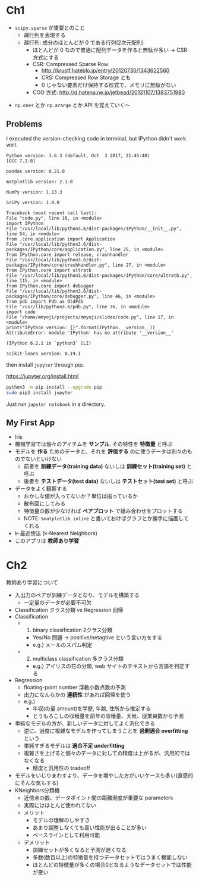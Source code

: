 # Ch1

- `scipy.sparse` が重要とのこと
  - 疎行列を表現する
  - 疎行列: 成分のほとんどが 0 である行列(2次元配列)
    - ほとんどが 0 なので普通に配列データを作ると無駄が多い → CSR 方式にする
    - CSR: Compressed Sparse Row
      - http://krustf.hateblo.jp/entry/20120730/1343622560
      - CRS: Compressed Row Storage とも
      - 0 じゃない要素だけ保持する形式で、メモリに無駄がない
    - COO 方式: http://d.hatena.ne.jp/jetbead/20131107/1383751980
* `np.ones` とか `np.arange` とか API を覚えていく〜

## Problems

I executed the version-checking code in terminal, but IPython didn't work well.

```
Python version: 3.6.3 (default, Oct  3 2017, 21:45:48)
[GCC 7.2.0]

pandas version: 0.21.0

matplotlib version: 2.1.0

NumPy version: 1.13.3

SciPy version: 1.0.0

Traceback (most recent call last):
File "code.py", line 16, in <module>
import IPython
File "/usr/local/lib/python3.6/dist-packages/IPython/__init__.py", line 54, in <module>
from .core.application import Application
File "/usr/local/lib/python3.6/dist-packages/IPython/core/application.py", line 25, in <module>
from IPython.core import release, crashhandler
File "/usr/local/lib/python3.6/dist-packages/IPython/core/crashhandler.py", line 27, in <module>
from IPython.core import ultratb
File "/usr/local/lib/python3.6/dist-packages/IPython/core/ultratb.py", line 115, in <module>
from IPython.core import debugger
File "/usr/local/lib/python3.6/dist-packages/IPython/core/debugger.py", line 46, in <module>
from pdb import Pdb as OldPdb
File "/usr/lib/python3.6/pdb.py", line 76, in <module>
import code
File "/home/mmyoji/projects/mmyoji/slides/code.py", line 17, in <module>
print("IPython version: {}".format(IPython.__version__))
AttributeError: module 'IPython' has no attribute '__version__'

(IPython 6.2.1 in `python3` CLI)

scikit-learn version: 0.19.1
```

then install `jupyter` through pip.

https://jupyter.org/install.html

```bash
python3 -m pip install --upgrade pip
sudo pip3 install jupyter
```

Just run `jupyter notebook` in a directory.

## My First App

* Iris
* 機械学習では個々のアイテムを **サンプル**, その特性を **特徴量** と呼ぶ
* モデルを **作る** ためのデータと、それを **評価する** のに使うデータは別々のものでないといけない
  * 前者を **訓練データ(training data)** ないしは **訓練セット(training set)** と呼ぶ
  * 後者を **テストデータ(test data)** ないしは **テストセット(test set)** と呼ぶ
* データをよく観察する
  * おかしな値が入ってないか？単位は揃っているか
  * 散布図にしてみる
  * 特徴量の数が少なければ **ペアプロット** で組み合わせをプロットする
  * NOTE: `%matplotlib inline` と書いておけばグラフとか勝手に描画してくれる
* k-最近傍法 (k-Nearest Neighbors)
* このアプリは **教師あり学習**

# Ch2

教師あり学習について

* 入出力のペアが訓練データとなり、モデルを構築する
  * 一定量のデータが必要不可欠
* Classification クラス分類 vs Regression 回帰
* Classification
  * 1. binary classification 2クラス分類
    * Yes/No 問題 -> positive/netagtive という言い方をする
    * e.g.) メールのスパム判定
  * 2. multiclass classification 多クラス分類
    * e.g.) アイリスの花の分類, web サイトのテキストから言語を判定する
* Regression
  * floating-point number 浮動小数点数の予測
  * 出力になんらかの **連続性** があれば回帰を使う
  * e.g.)
    * 年収(の量 amount)を学歴, 年齢, 住所から推定する
    * とうもろこしの収穫量を前年の収穫量、天候、従業員数から予測
* 単純なモデルの方が、新しいデータに対してよく汎化できる
  * 逆に、過度に複雑なモデルを作ってしまうことを **過剰適合 overfitting** という
  * 単純すぎるモデルは **適合不足 underfitting**
  * 複雑さを上げると個々のデータに対しての精度は上がるが、汎用的ではなくなる
     * 精度と汎用性の tradeoff
* モデルをいじりまわすより、データを増やした方がいいケースも多い(直感的にそんな気もする)
* KNeighbors分類機
  * 近傍点の数、データポイント間の距離測度が重要な parameters
  * 実際にはほとんど使われてない
  * メリット
    * モデルの理解のしやすさ
    * あまり調整しなくても高い性能が出ることが多い
    * ベースラインとして利用可能
  * デメリット
    * 訓練セットが多くなると予測が遅くなる
    * 多数(数百以上)の特徴量を持つデータセットではうまく機能しない
    * ほとんどの特徴量が多くの場合0となるようなデータセットでは性能が悪い

